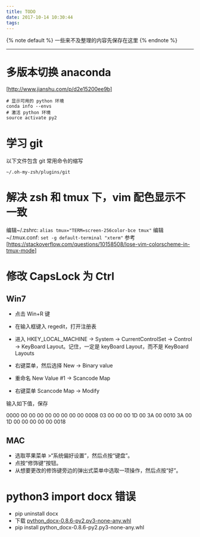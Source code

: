 ```yaml
---
title: TODO
date: 2017-10-14 10:30:44
tags:
---
```


{% note default %}
一些来不及整理的内容先保存在这里
{% endnote %}

<!--more-->

---

# 多版本切换 anaconda
[http://www.jianshu.com/p/d2e15200ee9b]
```
# 显示可用的 python 环境
conda info --envs
# 激活 python 环境
source activate py2
```

# 学习 git
以下文件包含 git 常用命令的缩写
```
~/.oh-my-zsh/plugins/git
```

# 解决 zsh 和 tmux 下，vim 配色显示不一致
编辑~/.zshrc:
``alias tmux="TERM=screen-256color-bce tmux"``
编辑 ~/.tmux.conf:
``set -g default-terminal "xterm"``
参考 [https://stackoverflow.com/questions/10158508/lose-vim-colorscheme-in-tmux-mode]

# 修改 CapsLock 为 Ctrl
## Win7
* 点击 Win+R 键

* 在输入框键入 regedit，打开注册表

* 进入 HKEY_LOCAL_MACHINE -> System -> CurrentControlSet -> Control -> KeyBoard Layout。记住，一定是 keyBoard Layout，而不是 KeyBoard Layouts

* 右键菜单，然后选择 New -> Binary value

* 重命名 New Value #1 -> Scancode Map

* 右键菜单 Scancode Map -> Modify

输入如下值，保存

0000 00 00 00 00 00 00 00 00
0008 03 00 00 00 1D 00 3A 00
0010 3A 00 1D 00 00 00 00 00
0018

## MAC
* 选取苹果菜单 >“系统偏好设置”，然后点按“键盘”。
* 点按“修饰键”按钮。
* 从想要更改的修饰键旁边的弹出式菜单中选取一项操作，然后点按“好”。

# python3 import docx 错误
* pip uninstall docx
* 下载 [python_docx-0.8.6-py2.py3-none-any.whl](http://www.lfd.uci.edu/~gohlke/pythonlibs/)
* pip install python_docx-0.8.6-py2.py3-none-any.whl
